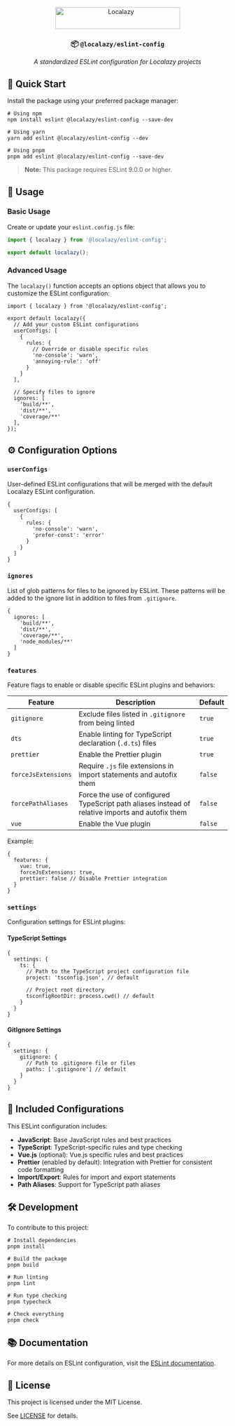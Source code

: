 <div align="center">

[<img src="https://localazy.com/directus9/assets/9fc36b9c-81b7-4dbf-bd82-b64cd984090f" width="285" height="50" alt="Localazy" >](https://localazy.com)

### 📦 `@localazy/eslint-config`

_A standardized ESLint configuration for Localazy projects_

</div>

## 🚀 Quick Start

Install the package using your preferred package manager:

```shell
# Using npm
npm install eslint @localazy/eslint-config --save-dev

# Using yarn
yarn add eslint @localazy/eslint-config --dev

# Using pnpm
pnpm add eslint @localazy/eslint-config --save-dev
```

> **Note:** This package requires ESLint 9.0.0 or higher.

## 🔧 Usage

### Basic Usage

Create or update your `eslint.config.js` file:

```js
import { localazy } from '@localazy/eslint-config';

export default localazy();
```

### Advanced Usage

The `localazy()` function accepts an options object that allows you to customize the ESLint configuration:

```text
import { localazy } from '@localazy/eslint-config';

export default localazy({
  // Add your custom ESLint configurations
  userConfigs: [
    {
      rules: {
        // Override or disable specific rules
        'no-console': 'warn',
        'annoying-rule': 'off'
      }
    }
  ],

  // Specify files to ignore
  ignores: [
    'build/**',
    'dist/**',
    'coverage/**'
  ],
});
```

## ⚙️ Configuration Options

### `userConfigs`

User-defined ESLint configurations that will be merged with the default Localazy ESLint configuration.

```text
{
  userConfigs: [
    {
      rules: {
        'no-console': 'warn',
        'prefer-const': 'error'
      }
    }
  ]
}
```

### `ignores`

List of glob patterns for files to be ignored by ESLint. These patterns will be added to the ignore list in addition to
files from `.gitignore`.

```text
{
  ignores: [
    'build/**',
    'dist/**',
    'coverage/**',
    'node_modules/**'
  ]
}
```

### `features`

Feature flags to enable or disable specific ESLint plugins and behaviors:

| Feature             | Description                                                                                      | Default |
| ------------------- | ------------------------------------------------------------------------------------------------ | ------- |
| `gitignore`         | Exclude files listed in `.gitignore` from being linted                                           | `true`  |
| `dts`               | Enable linting for TypeScript declaration (`.d.ts`) files                                        | `true`  |
| `prettier`          | Enable the Prettier plugin                                                                       | `true`  |
| `forceJsExtensions` | Require `.js` file extensions in import statements and autofix them                              | `false` |
| `forcePathAliases`  | Force the use of configured TypeScript path aliases instead of relative imports and autofix them | `false` |
| `vue`               | Enable the Vue plugin                                                                            | `false` |

Example:

```text
{
  features: {
    vue: true,
    forceJsExtensions: true,
    prettier: false // Disable Prettier integration
  }
}
```

### `settings`

Configuration settings for ESLint plugins:

#### TypeScript Settings

```text
{
  settings: {
    ts: {
      // Path to the TypeScript project configuration file
      project: 'tsconfig.json', // default

      // Project root directory
      tsconfigRootDir: process.cwd() // default
    }
  }
}
```

#### GitIgnore Settings

```text
{
  settings: {
    gitignore: {
      // Path to .gitignore file or files
      paths: ['.gitignore'] // default
    }
  }
}
```

## 🔌 Included Configurations

This ESLint configuration includes:

- **JavaScript**: Base JavaScript rules and best practices
- **TypeScript**: TypeScript-specific rules and type checking
- **Vue.js** (optional): Vue.js specific rules and best practices
- **Prettier** (enabled by default): Integration with Prettier for consistent code formatting
- **Import/Export**: Rules for import and export statements
- **Path Aliases**: Support for TypeScript path aliases

## 🛠️ Development

To contribute to this project:

```shell
# Install dependencies
pnpm install

# Build the package
pnpm build

# Run linting
pnpm lint

# Run type checking
pnpm typecheck

# Check everything
pnpm check
```

## 📚 Documentation

For more details on ESLint configuration, visit the [ESLint documentation](https://eslint.org/docs/).

## 📜 License

This project is licensed under the MIT License.

See [LICENSE](LICENSE) for details.
